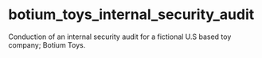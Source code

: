 # botium_toys_internal_security_audit
Conduction of an internal security audit for a fictional U.S based toy company; Botium Toys.
